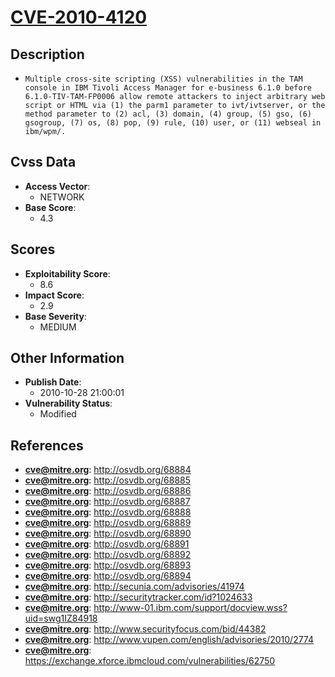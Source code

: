 
# [CVE-2010-4120](http://osvdb.org/68884)

## Description

- `Multiple cross-site scripting (XSS) vulnerabilities in the TAM console in IBM Tivoli Access Manager for e-business 6.1.0 before 6.1.0-TIV-TAM-FP0006 allow remote attackers to inject arbitrary web script or HTML via (1) the parm1 parameter to ivt/ivtserver, or the method parameter to (2) acl, (3) domain, (4) group, (5) gso, (6) gsogroup, (7) os, (8) pop, (9) rule, (10) user, or (11) webseal in ibm/wpm/.`

## Cvss Data

- **Access Vector**:
  - NETWORK
- **Base Score**:
  - 4.3

## Scores

- **Exploitability Score**:
  - 8.6
- **Impact Score**:
  - 2.9
- **Base Severity**:
  - MEDIUM

## Other Information

- **Publish Date**:
  - 2010-10-28 21:00:01
- **Vulnerability Status**:
  - Modified

## References

- **cve@mitre.org**: http://osvdb.org/68884
- **cve@mitre.org**: http://osvdb.org/68885
- **cve@mitre.org**: http://osvdb.org/68886
- **cve@mitre.org**: http://osvdb.org/68887
- **cve@mitre.org**: http://osvdb.org/68888
- **cve@mitre.org**: http://osvdb.org/68889
- **cve@mitre.org**: http://osvdb.org/68890
- **cve@mitre.org**: http://osvdb.org/68891
- **cve@mitre.org**: http://osvdb.org/68892
- **cve@mitre.org**: http://osvdb.org/68893
- **cve@mitre.org**: http://osvdb.org/68894
- **cve@mitre.org**: http://secunia.com/advisories/41974
- **cve@mitre.org**: http://securitytracker.com/id?1024633
- **cve@mitre.org**: http://www-01.ibm.com/support/docview.wss?uid=swg1IZ84918
- **cve@mitre.org**: http://www.securityfocus.com/bid/44382
- **cve@mitre.org**: http://www.vupen.com/english/advisories/2010/2774
- **cve@mitre.org**: https://exchange.xforce.ibmcloud.com/vulnerabilities/62750
